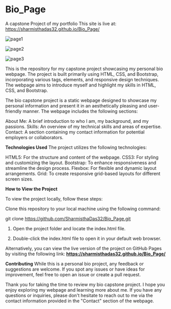 # Bio_Page
A capstone Project of my portfolio
This site is live at: https://sharmisthadas32.github.io/Bio_Page/


![page1](https://github.com/SharmisthaDas32/Bio_Page/assets/91462857/f7734c9f-f374-498b-b315-017d0fdfb346)

![page2](https://github.com/SharmisthaDas32/Bio_Page/assets/91462857/479190a9-f156-45c4-82b9-e2a98aa5959a)

![page3](https://github.com/SharmisthaDas32/Bio_Page/assets/91462857/8172e970-d2d7-4020-ac6f-56cc93e1e3d7)



This is the repository for my capstone project showcasing my personal bio webpage. The project is built primarily using HTML, CSS, and Bootstrap, incorporating various tags, elements, and responsive design techniques. The webpage aims to introduce myself and highlight my skills in HTML, CSS, and Bootstrap.

The bio capstone project is a static webpage designed to showcase my personal information and present it in an aesthetically pleasing and user-friendly manner. The webpage includes the following sections:

About Me: A brief introduction to who I am, my background, and my passions.
Skills: An overview of my technical skills and areas of expertise.
Contact: A section containing my contact information for potential employers or collaborators.

**Technologies Used**
The project utilizes the following technologies:

HTML5: For the structure and content of the webpage.
CSS3: For styling and customizing the layout.
Bootstrap: To enhance responsiveness and streamline the design process.
Flexbox: For flexible and dynamic layout arrangements.
Grid: To create responsive grid-based layouts for different screen sizes.

**How to View the Project**

To view the project locally, follow these steps:

Clone this repository to your local machine using the following command:

git clone https://github.com/SharmisthaDas32/Bio_Page.git

1. Open the project folder and locate the index.html file.

2. Double-click the index.html file to open it in your default web browser.

Alternatively, you can view the live version of the project on GitHub Pages by visiting the following link: **https://sharmisthadas32.github.io/Bio_Page/**

**Contributing**
While this is a personal bio project, any feedback or suggestions are welcome. If you spot any issues or have ideas for improvement, feel free to open an issue or create a pull request.

Thank you for taking the time to review my bio capstone project. I hope you enjoy exploring my webpage and learning more about me. If you have any questions or inquiries, please don't hesitate to reach out to me via the contact information provided in the "Contact" section of the webpage.







